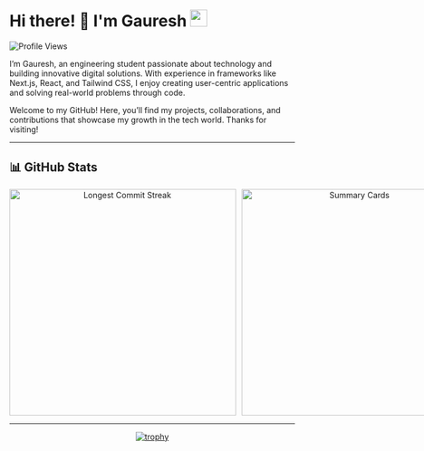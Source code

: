 <!-- Header -->
# Hi there! 👋 I'm Gauresh <img src="https://media.giphy.com/media/WUlplcMpOCEmTGBtBW/giphy.gif" width="30">

![Profile Views](https://komarev.com/ghpvc/?username=gaureshpai)

I’m Gauresh, an engineering student passionate about technology and building innovative digital solutions. With experience in frameworks like Next.js, React, and Tailwind CSS, I enjoy creating user-centric applications and solving real-world problems through code.

Welcome to my GitHub! Here, you’ll find my projects, collaborations, and contributions that showcase my growth in the tech world. Thanks for visiting!

---

<!-- GitHub Stats -->
## 📊 GitHub Stats

<div align="center" style="display: grid; grid-template-columns: 1fr 1fr; gap: 10px; justify-items: center; align-items: center;">

  <img src="https://github-readme-streak-stats.herokuapp.com/?user=gaureshpai&theme=dark" alt="Longest Commit Streak" width="400"/>

  <a href="https://github.com/vn7n24fzkq/github-profile-summary-cards">
    <img src="https://github-profile-summary-cards.vercel.app/api/cards/profile-details?username=gaureshpai&theme=radical" alt="Summary Cards" width="400"/>
  </a>

</div>

---

<div align="center">

[![trophy](https://github-profile-trophy.vercel.app/?username=gaureshpai&theme=onedark)](https://github.com/ryo-ma/github-profile-trophy)

</div>
